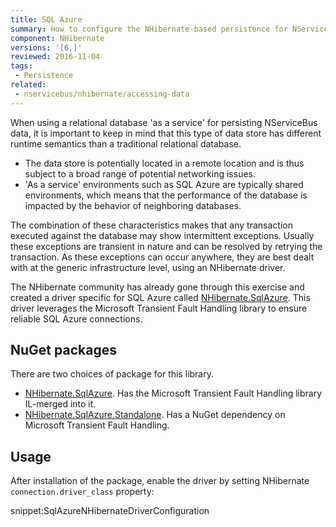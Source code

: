 ```yaml
---
title: SQL Azure
summary: How to configure the NHibernate-based persistence for NServiceBus when running on SQL Azure
component: NHibernate
versions: '[6,]'
reviewed: 2016-11-04
tags:
 - Persistence
related:
 - nservicebus/nhibernate/accessing-data
---
```


When using a relational database 'as a service' for persisting NServiceBus data, it is important to keep in mind that this type of data store has different runtime semantics than a traditional relational database.

 * The data store is potentially located in a remote location and is thus subject to a broad range of potential networking issues.
 * 'As a service' environments such as SQL Azure are typically shared environments, which means that the performance of the database is impacted by the behavior of neighboring databases.

The combination of these characteristics makes that any transaction executed against the database may show intermittent exceptions. Usually these exceptions are transient in nature and can be resolved by retrying the transaction. As these exceptions can occur anywhere, they are best dealt with at the generic infrastructure level, using an NHibernate driver.

The NHibernate community has already gone through this exercise and created a driver specific for SQL Azure called [NHibernate.SqlAzure](https://github.com/MRCollective/NHibernate.SqlAzure/). This driver leverages the Microsoft Transient Fault Handling library to ensure reliable SQL Azure connections.

## NuGet packages

There are two choices of package for this library.

 * [NHibernate.SqlAzure](https://www.nuget.org/packages/NHibernate.SqlAzure). Has the Microsoft Transient Fault Handling library IL-merged into it.
 * [NHibernate.SqlAzure.Standalone](https://www.nuget.org/packages/NHibernate.SqlAzure.Standalone). Has a NuGet dependency on  Microsoft Transient Fault Handling.

## Usage

After installation of the package, enable the driver by setting NHibernate `connection.driver_class` property:

snippet:SqlAzureNHibernateDriverConfiguration
